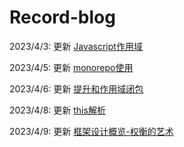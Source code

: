 # Record-blog

2023/4/3: 更新 [Javascript作用域](https://github.com/Mingcomity/Record-blog/blob/main/JavaScript/JavaScript%E4%BD%9C%E7%94%A8%E5%9F%9F.md)

2023/4/5: 更新 [monorepo使用](https://github.com/Mingcomity/Record-blog/blob/main/%E5%BE%AE%E5%89%8D%E7%AB%AF/monorepo%E4%BD%BF%E7%94%A8.md)

2023/4/6: 更新 [提升和作用域闭包](https://github.com/Mingcomity/Record-blog/blob/main/JavaScript/%E6%8F%90%E5%8D%87%E5%92%8C%E9%97%AD%E5%8C%85.md)

2023/4/8: 更新 [this解析](https://github.com/Mingcomity/Record-blog/blob/main/JavaScript/this%E8%A7%A3%E6%9E%90.md)

2023/4/9: 更新 [框架设计概览-权衡的艺术](https://github.com/Mingcomity/Record-blog/blob/main/Vue/Vue.js%E8%AE%BE%E8%AE%A1%E4%B8%8E%E5%AE%9E%E7%8E%B0/%E6%A1%86%E6%9E%B6%E8%AE%BE%E8%AE%A1%E6%A6%82%E8%A7%88-%E6%9D%83%E8%A1%A1%E7%9A%84%E8%89%BA%E6%9C%AF.md)
